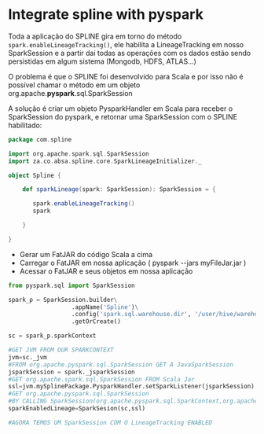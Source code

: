 # Integrate spline with pyspark

Toda a aplicação do SPLINE gira em torno do método `spark.enableLineageTracking()`, ele habilita a LineageTracking em nosso SparkSession e a partir dai todas as operações com os dados estão sendo persistidas em algum sistema (Mongodb, HDFS, ATLAS...)

O problema é que o SPLINE foi desenvolvido para Scala e por isso não é possível chamar o método em um objeto org.apache.<strong>pyspark</strong>.sql.SparkSession

A solução é criar um objeto PysparkHandler em Scala para receber o SparkSession do pyspark, e retornar uma SparkSession com o SPLINE habilitado:
```scala
package com.spline

import org.apache.spark.sql.SparkSession
import za.co.absa.spline.core.SparkLineageInitializer._

object Spline {

    def sparkLineage(spark: SparkSession): SparkSession = {

       spark.enableLineageTracking()
       spark

    }

}
```
- Gerar um FatJAR do código Scala a cima  
- Carregar o FatJAR em nossa aplicação ( pyspark --jars myFileJar.jar )
- Acessar o FatJAR e seus objetos em nossa aplicação 

```python
from pyspark.sql import SparkSession

spark_p = SparkSession.builder\
	              .appName('Spline')\
	              .config('spark.sql.warehouse.dir', '/user/hive/warehouse')\
	              .getOrCreate()

sc = spark_p.sparkContext

#GET JVM FROM OUR SPARKCONTEXT
jvm=sc._jvm
#FROM org.apache.pyspark.sql.SparkSession GET A JavaSparkSession
jsparkSession = spark._jsparkSession
#GET org.apache.spark.sql.SparkSession FROM Scala Jar
ssl=jvm.mySplinePackage.PysparkHandler.setSparkListener(jsparkSession)
#GET org.apache.pyspark.sql.SparkSession
#BY CALLING SparkSession(org.apache.pyspark.sql.SparkContext,org.apache.spark.sql.SparkSession)
sparkEnabledLineage=SparkSesion(sc,ssl)

#AGORA TEMOS UM SparkSession COM O LineageTracking ENABLED
```
